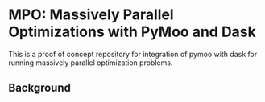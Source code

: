 # MPO: Massively Parallel Optimizations with PyMoo and Dask
This is a proof of concept repository for integration of pymoo with dask for running massively parallel optimization problems.

## Background
